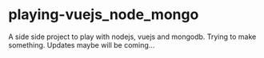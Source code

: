# playing-vuejs_node_mongo
A side side project to play with nodejs, vuejs and mongodb. Trying to make something. Updates maybe will be coming...
